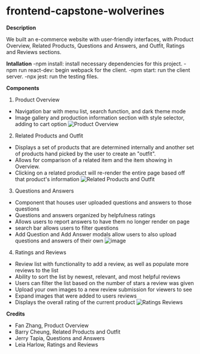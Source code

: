 # frontend-capstone-wolverines
**Description**

We built an e-commerce website with user-friendly interfaces, with Product Overview, Related Products, Questions and Answers, and Outfit, Ratings and Reviews sections.

**Intallation**
-npm install: install necessary dependencies for this project.
-npm run react-dev: begin webpack for the client.
-npm start: run the client server.
-npx jest: run the testing files.

**Components**

1. Product Overview
  - Navigation bar with menu list, search function, and dark theme mode
  - Image gallery and production information section with style selector, adding to cart option
  ![Product Overview](https://user-images.githubusercontent.com/26387488/172020601-c541f147-b469-4095-8438-896c977d0823.png)

2. Related Products and Outfit
  - Displays a set of products that are determined internally and another set of products hand picked by the user to create an "outfit".
  - Allows for comparison of a related item and the item showing in Overview.
  - Clicking on a related product will re-render the entire page based off that product's information
  ![Related Products and Outfit](https://user-images.githubusercontent.com/99494242/172021736-c3541119-a31b-4fda-b4c9-a57a48f919e0.png)

3. Questions and Answers
  - Component that houses user uploaded questions and answers to those questions
  - Questions and answers organized by helpfulness ratings
  - Allows users to report answers to have them no longer render on page
  - search bar allows users to filter questions
  - Add Question and Add Answer modals allow users to also upload questions and answers of their own
  ![image](https://user-images.githubusercontent.com/94881840/172021395-9b0f389c-a837-417d-b79f-ed7fe7d5a7df.png)
  
4. Ratings and Reviews
  - Review list with functionality to add a review, as well as populate more reviews to the list
  - Ability to sort the list by newest, relevant, and most helpful reviews
  - Users can filter the list based on the number of stars a review was given
  - Upload your own images to a new review submission for viewers to see
  - Expand images that were added to users reviews
  - Displays the overall rating of the current product
  ![Ratings   Reviews](https://user-images.githubusercontent.com/93555749/172021608-6c408683-3efc-4f7b-bdee-37e34917273c.jpg)

**Credits**
- Fan Zhang, Product Overview
- Barry Cheung, Related Products and Outfit
- Jerry Tapia, Questions and Answers
- Leia Harlow, Ratings and Reviews


